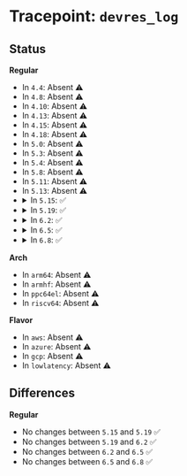 # Tracepoint: <code>devres_log</code>

## Status
<b>Regular</b>
<ul>
<li>
In <code>4.4</code>: Absent ⚠️
</li>
<li>
In <code>4.8</code>: Absent ⚠️
</li>
<li>
In <code>4.10</code>: Absent ⚠️
</li>
<li>
In <code>4.13</code>: Absent ⚠️
</li>
<li>
In <code>4.15</code>: Absent ⚠️
</li>
<li>
In <code>4.18</code>: Absent ⚠️
</li>
<li>
In <code>5.0</code>: Absent ⚠️
</li>
<li>
In <code>5.3</code>: Absent ⚠️
</li>
<li>
In <code>5.4</code>: Absent ⚠️
</li>
<li>
In <code>5.8</code>: Absent ⚠️
</li>
<li>
In <code>5.11</code>: Absent ⚠️
</li>
<li>
In <code>5.13</code>: Absent ⚠️
</li>
<li>
<details>
<summary>In <code>5.15</code>: ✅</summary>

Event:

```c
struct trace_event_raw_devres {
    struct trace_entry ent;
    u32 __data_loc_devname;
    struct device *dev;
    const char *op;
    void *node;
    const char *name;
    size_t size;
    char __data[0];
};
```
Function:

```c
void trace_event_raw_event_devres(void *__data, struct device *dev, const char *op, void *node, const char *name, size_t size);
```
</details>
</li>
<li>
<details>
<summary>In <code>5.19</code>: ✅</summary>

Event:

```c
struct trace_event_raw_devres {
    struct trace_entry ent;
    u32 __data_loc_devname;
    struct device *dev;
    const char *op;
    void *node;
    const char *name;
    size_t size;
    char __data[0];
};
```
Function:

```c
void trace_event_raw_event_devres(void *__data, struct device *dev, const char *op, void *node, const char *name, size_t size);
```
</details>
</li>
<li>
<details>
<summary>In <code>6.2</code>: ✅</summary>

Event:

```c
struct trace_event_raw_devres {
    struct trace_entry ent;
    u32 __data_loc_devname;
    struct device *dev;
    const char *op;
    void *node;
    const char *name;
    size_t size;
    char __data[0];
};
```
Function:

```c
void trace_event_raw_event_devres(void *__data, struct device *dev, const char *op, void *node, const char *name, size_t size);
```
</details>
</li>
<li>
<details>
<summary>In <code>6.5</code>: ✅</summary>

Event:

```c
struct trace_event_raw_devres {
    struct trace_entry ent;
    u32 __data_loc_devname;
    struct device *dev;
    const char *op;
    void *node;
    const char *name;
    size_t size;
    char __data[0];
};
```
Function:

```c
void trace_event_raw_event_devres(void *__data, struct device *dev, const char *op, void *node, const char *name, size_t size);
```
</details>
</li>
<li>
<details>
<summary>In <code>6.8</code>: ✅</summary>

Event:

```c
struct trace_event_raw_devres {
    struct trace_entry ent;
    u32 __data_loc_devname;
    struct device *dev;
    const char *op;
    void *node;
    const char *name;
    size_t size;
    char __data[0];
};
```
Function:

```c
void trace_event_raw_event_devres(void *__data, struct device *dev, const char *op, void *node, const char *name, size_t size);
```
</details>
</li>
</ul>
<b>Arch</b>
<ul>
<li>
In <code>arm64</code>: Absent ⚠️
</li>
<li>
In <code>armhf</code>: Absent ⚠️
</li>
<li>
In <code>ppc64el</code>: Absent ⚠️
</li>
<li>
In <code>riscv64</code>: Absent ⚠️
</li>
</ul>
<b>Flavor</b>
<ul>
<li>
In <code>aws</code>: Absent ⚠️
</li>
<li>
In <code>azure</code>: Absent ⚠️
</li>
<li>
In <code>gcp</code>: Absent ⚠️
</li>
<li>
In <code>lowlatency</code>: Absent ⚠️
</li>
</ul>

## Differences
<b>Regular</b>
<ul>
<li>
No changes between <code>5.15</code> and <code>5.19</code> ✅
</li>
<li>
No changes between <code>5.19</code> and <code>6.2</code> ✅
</li>
<li>
No changes between <code>6.2</code> and <code>6.5</code> ✅
</li>
<li>
No changes between <code>6.5</code> and <code>6.8</code> ✅
</li>
</ul>
